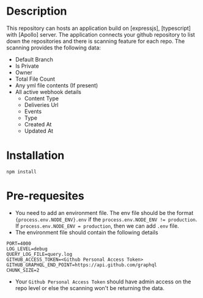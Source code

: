 # Description

This repository can hosts an application build on [expressjs], [typescript] with [Apollo] server. The application connects your github repository to list down the repositories and there is scanning feature for each repo. The scanning provides the following data:
- Default Branch
- Is Private
- Owner
- Total File Count
- Any yml file contents (If present)
- All active webhook details
    - Content Type
    - Deliveries Url
    - Events
    - Type
    - Created At
    - Updated At

# Installation

```
npm install
```

# Pre-requesites

- You need to add an environment file. The env file should be the format `{process.env.NODE_ENV}.env` if the `process.env.NODE_ENV != production`. If `process.env.NODE_ENV = production`, then we can add `.env` file.
- The environment file should contain the following details
```
PORT=4000
LOG_LEVEL=debug
QUERY_LOG_FILE=query.log
GITHUB_ACCESS_TOKEN=<Github Personal Access Token>
GITHUB_GRAPHQL_END_POINT=https://api.github.com/graphql
CHUNK_SIZE=2
```
- Your `Github Personal Access Token` should have admin access on the repo level or else the scanning won't be returning the data.